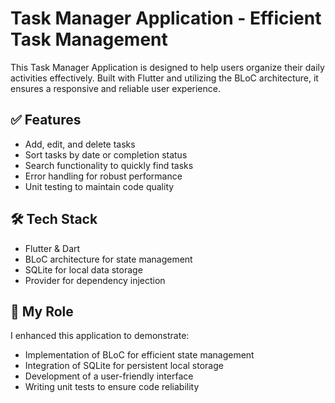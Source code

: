 # Task Manager Application - Efficient Task Management

This Task Manager Application is designed to help users organize their daily activities effectively. Built with Flutter and utilizing the BLoC architecture, it ensures a responsive and reliable user experience.

## ✅ Features
- Add, edit, and delete tasks
- Sort tasks by date or completion status
- Search functionality to quickly find tasks
- Error handling for robust performance
- Unit testing to maintain code quality

## 🛠️ Tech Stack
- Flutter & Dart
- BLoC architecture for state management
- SQLite for local data storage
- Provider for dependency injection

## 💼 My Role
I enhanced this application to demonstrate:
- Implementation of BLoC for efficient state management
- Integration of SQLite for persistent local storage
- Development of a user-friendly interface
- Writing unit tests to ensure code reliability

